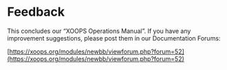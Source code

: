 # Feedback

This concludes our “XOOPS Operations Manual”. If you have any improvement suggestions, please post them in our Documentation Forums:

[https://xoops.org/modules/newbb/viewforum.php?forum=52](https://xoops.org/modules/newbb/viewforum.php?forum=52)


